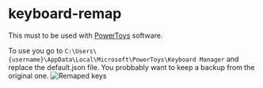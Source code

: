 # keyboard-remap

This must to be used with [PowerToys](https://github.com/microsoft/PowerToys) software.

To use you go to `C:\Users\{username}\AppData\Local\Microsoft\PowerToys\Keyboard Manager` and replace the default.json file. 
You probbably want to keep a backup from the original one.
![Remaped keys](https://user-images.githubusercontent.com/33128737/159803657-cc2e2886-6d90-489d-bd62-34fc55806dc4.png)
